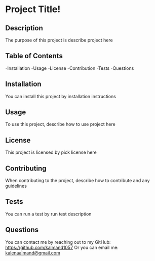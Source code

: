 # Project Title!
  ## Description
  The purpose of this project is describe project here
  ## Table of Contents
  -Installation
  -Usage
  -License
  -Contribution
  -Tests
  -Questions
  ## Installation
  You can install this project by installation instructions
  ## Usage
  To use this project, describe how to use project here
  ## License
  This project is licensed by pick license here
  ## Contributing
  When contributing to the project, describe how to contribute and any guidelines
  ## Tests
  You can run a test by run test description
  ## Questions
  You can contact me by reaching out to my GitHub: https://github.com/kalmand1057
  Or you can email me: kalenaalmand@gmail.com
